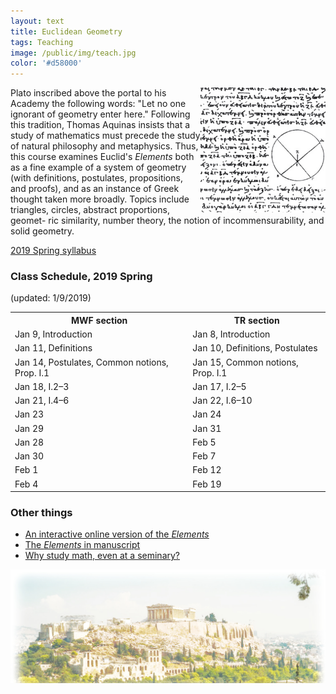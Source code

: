 ```yaml
---
layout: text
title: Euclidean Geometry
tags: Teaching
image: /public/img/teach.jpg
color: '#d58000'
---
```


<img class="img-single" align="right" src="/public/img/elements.jpg" width="200">

Plato inscribed above the portal to his Academy the following words: "Let no one ignorant of geometry enter here." Following this tradition, Thomas Aquinas insists that a study of mathematics must precede the study of natural philosophy and metaphysics. Thus, this  course examines Euclid's *Elements* both as a fine example of a system of geometry (with definitions, postulates, propositions, and proofs), and as an instance of Greek thought taken more broadly. Topics include triangles, circles, abstract proportions, geomet- ric similarity, number theory, the notion of incommensurability, and solid geometry.



<a href="http://zitavtoth.com/2_teaching/Euclid2019.pdf">2019 Spring syllabus</a>



### Class Schedule, 2019 Spring
(updated: 1/9/2019)

<table>
  <tr>
    <th>MWF section</th>
    <th>TR section</th>
  </tr>
  <tr>
    <td>Jan 9, Introduction</td>
    <td>Jan 8, Introduction</td>
  </tr>
  <tr>
    <td>Jan 11, Definitions</td>
		<td>Jan 10, Definitions, Postulates</td>
  </tr>
	<tr>
		<td>Jan 14, Postulates, Common notions, Prop. I.1</td>
		<td>Jan 15, Common notions, Prop. I.1</td>
	</tr>
	<tr>
    <td>Jan 18, I.2–3 </td>
		<td>Jan 17, I.2–5</td>
  </tr>
	<tr>
    <td>Jan 21, I.4–6</td>
		<td>Jan 22, I.6–10</td>
  </tr>
	<tr>
    <td>Jan 23</td>
		<td>Jan 24</td>
  </tr>
	<tr>
    <td>Jan 29 </td>
		<td>Jan 31 </td>
  </tr>
	<tr>
    <td>Jan 28 </td>
		<td>Feb 5 </td>
  </tr>
	<tr>
		<td>Jan 30 </td>
		<td>Feb 7 </td>
	</tr>
	<tr>
		<td>Feb 1 </td>
		<td>Feb 12 </td>
	</tr>
	<tr>
		<td>Feb 4 </td>
		<td>Feb 19 </td>
	</tr>



</table>



### Other things


- <a href="https://mathcs.clarku.edu/~djoyce/java/elements/bookI/bookI.html" target="_blank"> An interactive online version of the *Elements* </a>
- <a href="https://www.claymath.org/library/historical/euclid/" target="_blank"> The *Elements* in manuscript </a>
- <a href="https://thomasaquinas.edu/a-liberating-education/why-we-study-mathematics" target="_blank">Why study math, even at a seminary?</a>


<img class="img-single" align="left" src="/public/img/greece.jpg" width="600">
